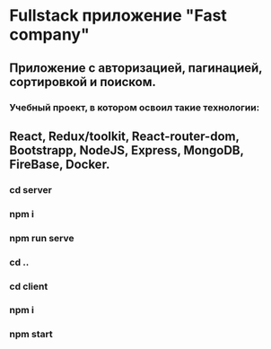 # Fullstack приложение "Fast company"

## Приложение с авторизацией, пагинацией, сортировкой и поиском.

### Учебный проект, в котором освоил такие технологии:

## React, Redux/toolkit, React-router-dom, Bootstrapp, NodeJS, Express, MongoDB, FireBase, Docker.

### cd server

### npm i

### npm run serve

### cd ..

### cd client

### npm i

### npm start
